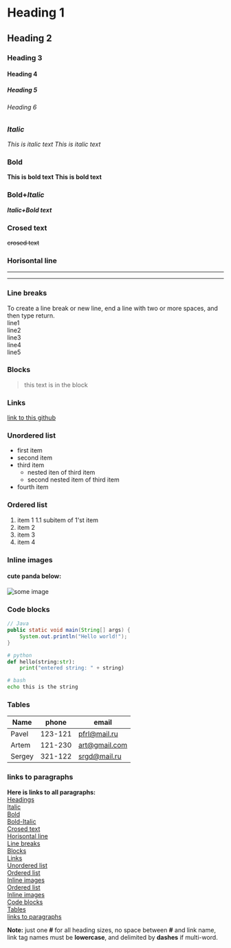 <!-- THIS IS JUST A COMMENT -->
# Heading 1
## Heading 2
### Heading 3
#### Heading 4
##### Heading 5
###### Heading 6

### *Italic*
*This is italic text*
_This is italic text_

### Bold
**This is bold text**
__This is bold text__

### Bold+*Italic*

***Italic+Bold text***

### Crosed text
~~crosed text~~

### Horisontal line

___

---

### Line breaks
To create a line break or new line, end a line with two or more spaces, and then type return.  
line1  
line2  
line3  
line4  
line5  

### Blocks
>this
>text
>is in
>the
>block

### Links
[link to this github](https://github.com/myPar)

### Unordered list
* first item
* second item
* third item
    * nested iten of third item
    * second nested item of third item
* fourth item

### Ordered list
1. item 1
    1.1 subitem of 1'st item
1. item 2
1. item 3
1. item 4

### Inline images
#### cute panda below:
![some image](https://i.ibb.co/sFT08Z9/panda.jpg)

### Code blocks
``` java
// Java
public static void main(String[] args) {
    System.out.println("Hello world!");
}
```
``` python
# python
def hello(string:str):
    print("entered string: " + string)
```

``` bash
# bash
echo this is the string
```

### Tables

| Name | phone | email |
| ---- | ----- | ----- |
| Pavel | 123-121 |pfrl@mail.ru |
| Artem | 121-230 | art@gmail.com |
| Sergey | 321-122 | srgd@mail.ru |

### links to paragraphs
**Here is links to all paragraphs:**  
[Headings](#heading-1)  
[Italic](#italic)  
[Bold](#bold)  
[Bold-Italic](#bolditalic)  
[Crosed text](#crosed-text)  
[Horisontal line](#horisontal-line)  
[Line breaks](#line-breaks)  
[Blocks](#blocks)  
[Links](#links)  
[Unordered list](#unordered-list)  
[Ordered list](#ordered-list)  
[Inline images](#inline-images)  
[Ordered list](#ordered-list)  
[Inline images](#inline-images)  
[Code blocks](#code-blocks)  
[Tables](#tables)  
[links to paragraphs](#links-to-paragraphs)  

__Note:__ just one **#** for all heading sizes, no space between **#** and link name, link tag names must be **lowercase**, and delimited by **dashes** if multi-word.